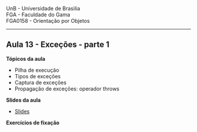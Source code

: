 UnB - Universidade de Brasilia  
FGA - Faculdade do Gama  
FGA0158 - Orientação por Objetos

---

## Aula 13 - Exceções - parte 1

**Tópicos da aula**
- Pilha de execução 
- Tipos de exceções
- Captura de exceções
- Propagação de exceções: operador throws

**Slides da aula**

* [Slides](link_para_os_slides)


**Exercícios de fixação**
